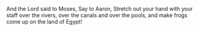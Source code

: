 And the Lord said to Moses, Say to Aaron, Stretch out your hand with your staff over the rivers, over the canals and over the pools, and make frogs come up on the land of Egypt!
